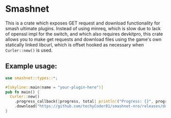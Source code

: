 # Smashnet
This is a crate which exposes GET request and download functionality for smash ultimate plugins. Instead of using minreq, which is slow due to lack of openssl impl for the switch, and which also requires devkitpro, this crate allows you to make get requests and download files using the game's own statically linked libcurl, which is offset hooked as necessary when `Curler::new()` is used.

## Example usage:
```rust
use smashnet::types::*;

#[skyline::main(name = "your-plugin-here")]
pub fn main() {
  Curler::new()
    .progress_callback(|progress, total| println!("Progress: {}", progress/total))
    .download("https://github.com/techyCoder81/smashnet-nro/releases/download/nightly/checksum.txt")?
}
```
